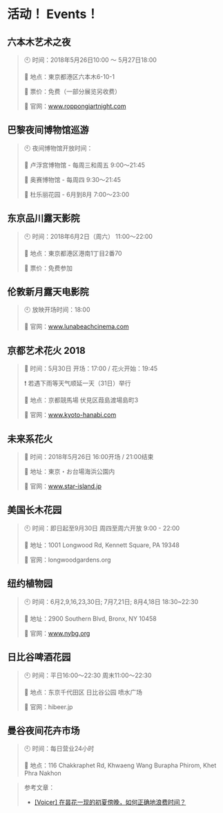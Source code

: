 # 活动！ Events！

## **六本木艺术之夜**

> 🕙 时间：2018年5月26日10:00 ～ 5月27日18:00
>
> 📍 地点：東京都港区六本木6-10-1
>
> 🎫 票价：免费（一部分展览另收费）
>
> 🔗 官网：www.roppongiartnight.com



## **巴黎夜间博物馆巡游**

> 🕙 夜间博物馆开放时间：
>
> 📍 卢浮宫博物馆 - 每周三和周五 9:00～21:45 
>
> 📍 奥赛博物馆 - 每周四 9:30～21:45
>
> 📍 杜乐丽花园 - 6月到8月 7:00～23:00



## **东京品川露天影院**

> 🕙 时间：2018年6月2日（周六） 11:00～22:00
>
> 📍 地点：東京都港区港南1丁目2番70
>
> 🎫 票价：免费参加



## **伦敦新月露天电影院**

> 🕙 放映开场时间：18:00
>
> 🔗 官网：www.lunabeachcinema.com



## **京都艺术花火 2018**

> 📅 时间：5月30日 开场：17:00 / 花火开始：19:45 
>
> ❗ 若遇下雨等天气顺延一天（31日）举行
>
> 📍 地点：京都競馬場 伏見区葭島渡場島町3
>
> 🔗 官网：www.kyoto-hanabi.com



## **未来系花火**

>  📅 时间：2018年5月26日 16:00开场 / 21:00结束
>
> 📍 地址：東京・お台場海浜公園内
>
> 🔗 官网：www.star-island.jp



## **美国长木花园**

> 🕙 时间：即日起至9月30日 周四至周六开放 9:00 - 22:00
>
> 📍 地址：1001 Longwood Rd, Kennett Square, PA 19348
>
> 🔗 官网：longwoodgardens.org



## **纽约植物园**

> 🕙 时间：6月2,9,16,23,30日; 7月7,21日; 8月4,18日 18:30~22:30
>
> 📍 地址：2900 Southern Blvd, Bronx, NY 10458 
>
> 🔗 官网：www.nybg.org



## **日比谷啤酒花园**

> 🕙 时间：平日16:00〜22:30 周末11:00〜22:30
>
> 📍 地点：东京千代田区 日比谷公园 喷水广场
>
> 🔗 官网：hibeer.jp



## **曼谷夜间花卉市场**

> 🕙 时间：每日营业24小时
>
> 📍 地点：116 Chakkraphet Rd, Khwaeng Wang Burapha Phirom, Khet Phra Nakhon



> 参考文章：
>
> - [[Voicer] 在昙花一现的初夏傍晚，如何正确地浪费时间？](https://mp.weixin.qq.com/s/f8Crgz-0o-sOUz68laYskw)


